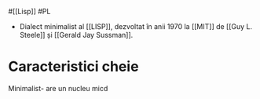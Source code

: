 #[[Lisp]] #PL 
- Dialect minimalist al [[LISP]], dezvoltat în anii 1970 la [[MIT]] de [[Guy L. Steele]] și [[Gerald Jay Sussman]]. 
# Caracteristici cheie
Minimalist- are un nucleu micd